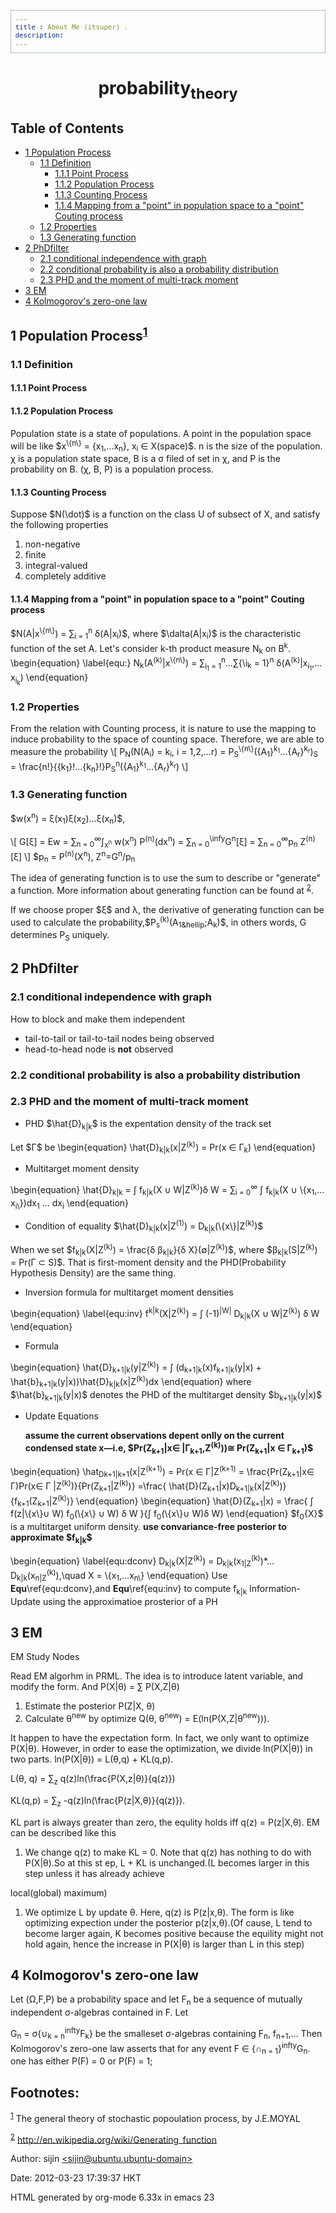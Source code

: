 ```yaml
---
title : About Me (itsuper) .
description:
---
```



<?xml version="1.0" encoding="iso-8859-1"?>
<!DOCTYPE html PUBLIC "-//W3C//DTD XHTML 1.0 Strict//EN"
               "http://www.w3.org/TR/xhtml1/DTD/xhtml1-strict.dtd">
<html xmlns="http://www.w3.org/1999/xhtml"
lang="en" xml:lang="en">
<head>
<title>probability<sub>theory</sub></title>
<meta http-equiv="Content-Type" content="text/html;charset=iso-8859-1"/>
<meta name="generator" content="Org-mode"/>
<meta name="generated" content="2012-03-23 17:39:37 HKT"/>
<meta name="author" content="sijin"/>
<meta name="description" content=""/>
<meta name="keywords" content=""/>
<style type="text/css">
 <!--/*--><![CDATA[/*><!--*/
  html { font-family: Times, serif; font-size: 12pt; }
  .title  { text-align: center; }
  .todo   { color: red; }
  .done   { color: green; }
  .tag    { background-color: #add8e6; font-weight:normal }
  .target { }
  .timestamp { color: #bebebe; }
  .timestamp-kwd { color: #5f9ea0; }
  p.verse { margin-left: 3% }
  pre {
	border: 1pt solid #AEBDCC;
	background-color: #F3F5F7;
	padding: 5pt;
	font-family: courier, monospace;
        font-size: 90%;
        overflow:auto;
  }
  table { border-collapse: collapse; }
  td, th { vertical-align: top; }
  dt { font-weight: bold; }
  div.figure { padding: 0.5em; }
  div.figure p { text-align: center; }
  .linenr { font-size:smaller }
  .code-highlighted {background-color:#ffff00;}
  .org-info-js_info-navigation { border-style:none; }
  #org-info-js_console-label { font-size:10px; font-weight:bold;
                               white-space:nowrap; }
  .org-info-js_search-highlight {background-color:#ffff00; color:#000000;
                                 font-weight:bold; }
  /*]]>*/-->
</style>
<script type="text/javascript">
<!--/*--><![CDATA[/*><!--*/
 function CodeHighlightOn(elem, id)
 {
   var target = document.getElementById(id);
   if(null != target) {
     elem.cacheClassElem = elem.className;
     elem.cacheClassTarget = target.className;
     target.className = "code-highlighted";
     elem.className   = "code-highlighted";
   }
 }
 function CodeHighlightOff(elem, id)
 {
   var target = document.getElementById(id);
   if(elem.cacheClassElem)
     elem.className = elem.cacheClassElem;
   if(elem.cacheClassTarget)
     target.className = elem.cacheClassTarget;
 }
/*]]>*///-->
</script>
</head>
<body>
<div id="content">

<h1 class="title">probability<sub>theory</sub></h1>


<div id="table-of-contents">
<h2>Table of Contents</h2>
<div id="text-table-of-contents">
<ul>
<li><a href="#sec-1">1 Population Process </a>
<ul>
<li><a href="#sec-1.1">1.1 Definition </a>
<ul>
<li><a href="#sec-1.1.1">1.1.1 Point Process </a></li>
<li><a href="#sec-1.1.2">1.1.2 Population Process </a></li>
<li><a href="#sec-1.1.3">1.1.3 Counting Process </a></li>
<li><a href="#sec-1.1.4">1.1.4 Mapping from a "point" in population space to a "point" Couting process </a></li>
</ul>
</li>
<li><a href="#sec-1.2">1.2 Properties </a></li>
<li><a href="#sec-1.3">1.3 Generating function </a></li>
</ul>
</li>
<li><a href="#sec-2">2 PhDfilter </a>
<ul>
<li><a href="#sec-2.1">2.1 conditional independence with graph </a></li>
<li><a href="#sec-2.2">2.2 conditional probability is also a probability distribution </a></li>
<li><a href="#sec-2.3">2.3 PHD and the moment of multi-track moment </a></li>
</ul>
</li>
<li><a href="#sec-3">3 EM </a></li>
<li><a href="#sec-4">4 Kolmogorov's zero-one law </a></li>
</ul>
</div>
</div>

<div id="outline-container-1" class="outline-2">
<h2 id="sec-1"><span class="section-number-2">1</span> Population Process<sup><a class="footref" name="fnr.1" href="#fn.1">1</a></sup> </h2>
<div class="outline-text-2" id="text-1">


</div>

<div id="outline-container-1.1" class="outline-3">
<h3 id="sec-1.1"><span class="section-number-3">1.1</span> Definition </h3>
<div class="outline-text-3" id="text-1.1">


</div>

<div id="outline-container-1.1.1" class="outline-4">
<h4 id="sec-1.1.1"><span class="section-number-4">1.1.1</span> Point Process </h4>
<div class="outline-text-4" id="text-1.1.1">


</div>

</div>

<div id="outline-container-1.1.2" class="outline-4">
<h4 id="sec-1.1.2"><span class="section-number-4">1.1.2</span> Population Process </h4>
<div class="outline-text-4" id="text-1.1.2">

<p>Population state is a state of populations. A point in the population space will be like $x<sup>\{n\}</sup> = {x<sub>1</sub>,&hellip;x<sub>n</sub>}, x<sub>i</sub> &isin; X(space)$.
n is the size of the population. 
&chi; is a population state space, B is a &sigma; filed of set in &chi;, and P is the probability on B. (&chi;, B, P) is a population 
process.
</p>
</div>

</div>

<div id="outline-container-1.1.3" class="outline-4">
<h4 id="sec-1.1.3"><span class="section-number-4">1.1.3</span> Counting Process </h4>
<div class="outline-text-4" id="text-1.1.3">

<p>Suppose $N(\dot)$ is a function on the class U of subsect of X, and satisfy the following properties
</p><ol>
<li>
non-negative
</li>
<li>
finite 
</li>
<li>
integral-valued
</li>
<li>
completely additive
</li>
</ol>
</div>

</div>

<div id="outline-container-1.1.4" class="outline-4">
<h4 id="sec-1.1.4"><span class="section-number-4">1.1.4</span> Mapping from a "point" in population space to a "point" Couting process </h4>
<div class="outline-text-4" id="text-1.1.4">

<p>$N(A|x<sup>\{n\}</sup>) = &sum;<sub>i = 1</sub><sup>n</sup> &delta;(A|x<sub>i</sub>)$, where $\dalta(A|x<sub>i</sub>)$ is the characteristic function of the set A.
Let's consider k-th product measure N<sub>k</sub> on B<sup>k</sup>. 
\begin{equation}
\label{equ:}
N<sub>k</sub>(A<sup>(k)</sup>|x<sup>\{n\}</sup>) = &sum;<sub>i<sub>1</sub> = 1</sub><sup>n</sup>&hellip;&sum;{\i<sub>k</sub> = 1}<sup>n</sup> &delta;(A<sup>(k)</sup>|x<sub>i<sub>1</sub></sub>,&hellip;x<sub>i<sub>k</sub></sub>) 
\end{equation} 
</p></div>
</div>

</div>

<div id="outline-container-1.2" class="outline-3">
<h3 id="sec-1.2"><span class="section-number-3">1.2</span> Properties </h3>
<div class="outline-text-3" id="text-1.2">

<p>From the relation with Counting process, it is nature to use the mapping to induce probability to the space of counting space.
Therefore, we are able to measure the probability 
\[
P<sub>N</sub>(N(A<sub>i</sub>) = k<sub>i</sub>, i = 1,2,&hellip;r) = P<sub>S</sub><sup>\{n\}</sup>({A<sub>1</sub>}<sup>k<sub>1</sub></sup>&hellip;{A<sub>r</sub>}<sup>k<sub>r</sub></sup>)<sub>S</sub> = \frac{n!}{{k<sub>1</sub>}!&hellip;{k<sub>n</sub>}!}P<sub>S</sub><sup>n</sup>({A<sub>1</sub>}<sup>k<sub>1</sub></sup>&hellip;{A<sub>r</sub>}<sup>k<sub>r</sub></sup>)
\]
</p></div>

</div>

<div id="outline-container-1.3" class="outline-3">
<h3 id="sec-1.3"><span class="section-number-3">1.3</span> Generating function </h3>
<div class="outline-text-3" id="text-1.3">

<p>$w(x<sup>n</sup>) = &xi;(x<sub>1</sub>)&xi;(x<sub>2</sub>)&hellip;&xi;(x<sub>n</sub>)$,
</p>
<p>
\[
G[&xi;] = Ew = &sum;<sub>n = 0</sub><sup>&infin;</sup>&int;<sub>x<sup>n</sup></sub> w(x<sup>n</sup>) P<sup>(n)</sup>(dx<sup>n</sup>) = &sum;<sub>n = 0</sub><sup>\infy</sup>G<sup>n</sup>[&xi;] = &sum;<sub>n = 0</sub><sup>&infin;</sup>p<sub>n</sub> Z<sup>(n)</sup>[&xi;]
\]
$p<sub>n</sub> = P<sup>(n)</sup>(X<sup>n</sup>), Z<sup>n</sup>=G<sup>n</sup>/p<sub>n</sub>
</p>
<p>
The idea of generating function is to use the sum to describe or "generate" a function. More information about generating function can be found 
at <sup><a class="footref" name="fnr.2" href="#fn.2">2</a></sup>.
</p>
<p>
If we choose proper $&xi;$ and &lambda;, the derivative of generating function can be used to calculate the probability,$P<sub>s</sub><sup>(k)</sup>(A<sub>1&hellip</sub>;A<sub>k</sub>)$, in others words,
G determines P<sub>S</sub> uniquely.
</p></div>
</div>

</div>

<div id="outline-container-2" class="outline-2">
<h2 id="sec-2"><span class="section-number-2">2</span> PhDfilter </h2>
<div class="outline-text-2" id="text-2">


</div>

<div id="outline-container-2.1" class="outline-3">
<h3 id="sec-2.1"><span class="section-number-3">2.1</span> conditional independence with graph </h3>
<div class="outline-text-3" id="text-2.1">

<p>How to block and make them independent
</p><ul>
<li>
tail-to-tail or tail-to-tail nodes being observed
</li>
<li>
head-to-head node is <b>not</b> observed
</li>
</ul>
</div>

</div>

<div id="outline-container-2.2" class="outline-3">
<h3 id="sec-2.2"><span class="section-number-3">2.2</span> conditional probability is also a probability distribution </h3>
<div class="outline-text-3" id="text-2.2">

</div>

</div>

<div id="outline-container-2.3" class="outline-3">
<h3 id="sec-2.3"><span class="section-number-3">2.3</span> PHD and the moment of multi-track moment </h3>
<div class="outline-text-3" id="text-2.3">

<ul>
<li>
PHD $\hat{D}<sub>k|k</sub>$ is the expentation density of the track set
</li>
</ul>

<p>Let $&Gamma;$ be 
\begin{equation}
\hat{D}<sub>k|k</sub>(x|Z<sup>(k)</sup>) = Pr(x &isin; &Gamma;<sub>k</sub>)
\end{equation}
</p>
<ul>
<li>
Multitarget moment density
</li>
</ul>

<p>\begin{equation}
\hat{D}<sub>k|k</sub> = &int; f<sub>k|k</sub>(X &cup; W|Z<sup>(k)</sup>)&delta; W = &sum;<sub>i = 0</sub><sup>&infin;</sup> &int; f<sub>k|k</sub>(X &cup; \{x<sub>1</sub>,&hellip;x<sub>i\</sub>})dx<sub>1</sub> &hellip; dx<sub>i</sub>
\end{equation}
</p><ul>
<li>
Condition of equality $\hat{D}<sub>k|k</sub>(x|Z<sup>(1)</sup>) = D<sub>k|k</sub>(\{x\}|Z<sup>(k)</sup>)$ 
</li>
</ul>

<p>When we set $f<sub>k|k</sub>(X|Z<sup>(k)</sup>) = \frac{&delta; &beta;<sub>k|k</sub>}{&delta; X}(&empty;|Z<sup>(k)</sup>)$, where $&beta;<sub>k|k</sub>(S|Z<sup>(k)</sup>) = Pr(&Gamma; &sub; S)$.
That is first-moment density and the PHD(Probability Hypothesis Density) are the same thing.
</p><ul>
<li>
Inversion formula for multitarget moment densities

</li>
</ul>

<p>\begin{equation}
\label{equ:inv}
f<sup>k|k</sup>(X|Z<sup>(k)</sup>) = &int; (-1)<sup>|W|</sup> D<sub>k|k</sub>(X &cup; W|Z<sup>(k)</sup>) &delta; W
\end{equation} 
</p><ul>
<li>
Formula
</li>
</ul>

<p>\begin{equation}
\hat{D}<sub>k+1|k</sub>(y|Z<sup>(k)</sup>) = &int; (d<sub>k+1|k</sub>(x)f<sub>k+1|k</sub>(y|x) + \hat{b}<sub>k+1|k</sub>(y|x))\hat{D}<sub>k|k</sub>(x|Z<sup>(k)</sup>)dx
\end{equation}
where $\hat{b}<sub>k+1|k</sub>(y|x)$ denotes the PHD of the multitarget density $b<sub>k+1|k</sub>(y|x)$
</p>
<ul>
<li>
Update Equations

<p>
<b>assume the current observations depent onlly on the current condensed state x&mdash;i.e, $Pr(Z<sub>k+1</sub>|x&isin; |&Gamma;<sub>k+1</sub>,Z<sup>(k)</sup>))&cong; Pr(Z<sub>k+1</sub>|x &isin; &Gamma;<sub>k+1</sub>)$</b>
</p></li>
</ul>

<p>\begin{equation}
\hat<sub>D</sub><sub>k+1|k+1</sub>(x|Z<sup>(k+1)</sup>) = Pr(x &isin; &Gamma;|Z<sup>(k+1)</sup> = \frac{Pr(Z<sub>k+1</sub>|x&isin; &Gamma;)Pr(x&isin; &Gamma; |Z<sup>(k)</sup>)}{Pr(Z<sub>k+1</sub>|Z<sup>(k)</sup>)} =\frac{ \hat{D}(Z<sub>k+1</sub>|x)D<sub>k+1|k</sub>(x|Z<sup>(k)</sup>)}{f<sub>k+1</sub>(Z<sub>k+1</sub>|Z<sup>(k)</sup>)}
\end{equation}
\begin{equation}
\hat{D}(Z<sub>k+1</sub>|x) = \frac{ &int; f(z|\{x\}&cup; W) f<sub>0</sub>(\{x\} &cup; W) &delta; W   }{&int; f<sub>0</sub>(\{x\}&cup; W)&delta; W}
\end{equation}
$f<sub>0</sub>{X}$ is a multitarget uniform density.
<b>use convariance-free posterior to approximate $f<sub>k|k</sub>$</b>
</p>
<p>
\begin{equation}
\label{equ:dconv}
D<sub>k|k</sub>(X|Z<sup>(k)</sup>) = D<sub>k|k</sub>(x<sub>1|Z</sub><sup>(k)</sup>)*&hellip;D<sub>k|k</sub>(x<sub>n|Z</sub><sup>(k)</sup>),\quad X = \{x<sub>1</sub>,&hellip;x<sub>n\</sub>}
\end{equation} 
Use <b>Equ</b>\ref{equ:dconv},and <b>Equ</b>\ref{equ:inv} to compute f<sub>k|k</sub>
Information-Update using the approximatioe prosterior of a PH
</p>
</div>
</div>

</div>

<div id="outline-container-3" class="outline-2">
<h2 id="sec-3"><span class="section-number-2">3</span> EM </h2>
<div class="outline-text-2" id="text-3">

<p>EM Study Nodes
</p>
<p>
Read EM algorhm in PRML. The idea is to introduce latent variable, and modify the form.
And P(X|&theta;) = &sum; P(X,Z|&theta;)
</p><ol>
<li>
Estimate the posterior P(Z|X, &theta;)
</li>
<li>
Calculate &theta;<sup>new</sup> by optimize Q(&theta;, &theta;<sup>new</sup>) = E(ln(P(X,Z|&theta;<sup>new</sup>))).
</li>
</ol>

<p>It happen to have the expectation form. In fact, we only want to optimize P(X|&theta;).
However, in order to ease the optimization, we divide ln(P(X|&theta;)) in two parts.
ln(P(X|&theta;)) = L(&theta;,q) + KL(q,p).
</p>
<p>
L(&theta;, q) = &sum;<sub>z</sub> q(z)ln(\frac{P(X,z|&theta;)}{q(z)})
</p>
<p>
KL(q,p) = &sum;<sub>z</sub> -q(z)ln(\frac{P(z|X,&theta;)}{q(z)}).
</p>
<p>
KL part is always greater than zero, the equlity holds iff q(z) = P(z|X,&theta;).
EM can be described like this
</p><ol>
<li>
We change q(z) to make KL = 0. Note that q(z) has nothing to do with P(X|&theta;).So at this st  ep, L + KL is unchanged.(L becomes larger in this step unless it has already achieve
</li>
</ol>

<p>local(global) maximum)
</p><ol>
<li>
We optimize L by update &theta;. Here, q(z) is P(z|x,&theta;). The form is like optimizing expection under the posterior p(z|x,&theta;).(Of cause, L tend to become larger again, K becomes positive because the equility might not hold again, hence the increase in P(X|&theta;) is larger than L in this step)
</li>
</ol>
</div>

</div>

<div id="outline-container-4" class="outline-2">
<h2 id="sec-4"><span class="section-number-2">4</span> Kolmogorov's zero-one law </h2>
<div class="outline-text-2" id="text-4">

<p>Let (&Omega;,F,P) be a probability space and let F<sub>n</sub> be a sequence of mutually independent &sigma;-algebras contained in F. Let
</p>
<p>
G<sub>n</sub> = &sigma;{&cup;<sub>k = n</sub><sup>infty</sup>F<sub>k</sub>} be the smalleset &sigma;-algebras containing F<sub>n</sub>, f<sub>n+1</sub>,&hellip; Then Kolmogorov's zero-one law asserts that for any event
F &isin; {&cap;<sub>n = 1</sub>}<sup>infty</sup>G<sub>n</sub>.  one has either P(F) = 0 or P(F) = 1;
</p>


</div>
</div>
<div id="footnotes">
<h2 class="footnotes">Footnotes: </h2>
<div id="text-footnotes">
<p class="footnote"><sup><a class="footnum" name="fn.1" href="#fnr.1">1</a></sup> The general theory of stochastic popoulation process, by J.E.MOYAL
</p>
<p class="footnote"><sup><a class="footnum" name="fn.2" href="#fnr.2">2</a></sup> <a href="http://en.wikipedia.org/wiki/Generating_function">http://en.wikipedia.org/wiki/Generating_function</a>
</p>
</div>
</div>
<div id="postamble">
<p class="author"> Author: sijin
<a href="mailto:sijin@ubuntu.ubuntu-domain">&lt;sijin@ubuntu.ubuntu-domain&gt;</a>
</p>
<p class="date"> Date: 2012-03-23 17:39:37 HKT</p>
<p class="creator">HTML generated by org-mode 6.33x in emacs 23</p>
</div>
</div>
</body>
</html>
